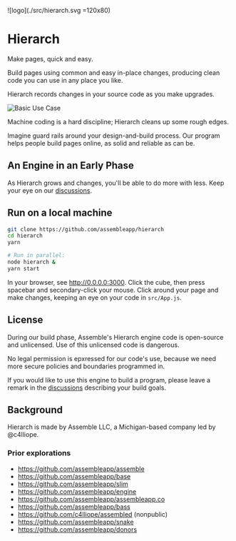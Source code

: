 ![logo](./src/hierarch.svg =120x80)
# Hierarch

Make pages, quick and easy.

Build pages using common and easy in-place changes,
producing clean code you can use in any place you like.

Hierarch records changes in your source code as you make upgrades.

![Basic Use Case](./recordings/basic_use_case.gif)

Machine coding is a hard discipline;
Hierarch cleans up some rough edges.

Imagine guard rails around your design-and-build process.
Our program helps people build pages online,
as solid and reliable as can be.

## An Engine in an Early Phase

As Hierarch grows and changes,
you'll be able to do more with less.
Keep your eye on our [discussions].

## Run on a local machine

```bash
git clone https://github.com/assembleapp/hierarch
cd hierarch
yarn

# Run in parallel:
node hierarch &
yarn start
```

In your browser, see <http://0.0.0.0:3000>.
Click the cube, then press spacebar and secondary-click your mouse.
Click around your page and make changes,
keeping an eye on your code in `src/App.js`.

## License

During our build phase,
Assemble's Hierarch engine code is open-source and unlicensed.
Use of this unlicensed code is dangerous.

No legal permission is epxressed for our code's use,
because we need more secure policies and boundaries programmed in.

If you would like to use this engine to build a program,
please leave a remark in the [discussions] describing your build goals.

[discussions]: https://github.com/assembleapp/hierarch/discussions

## Background

Hierarch is made by Assemble LLC, a Michigan-based company led by @c4lliope.

### Prior explorations

* https://github.com/assembleapp/assemble
* https://github.com/assembleapp/base
* https://github.com/assembleapp/slim
* https://github.com/assembleapp/engine
* https://github.com/assembleapp/assembleapp.co
* https://github.com/assembleapp/bass
* https://github.com/c4lliope/assembled (nonpublic)
* https://github.com/assembleapp/snake
* https://github.com/assembleapp/donors
